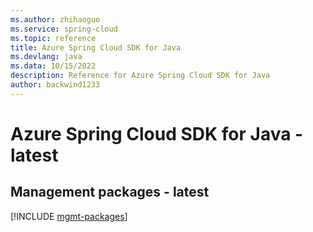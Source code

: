 ```yaml
---
ms.author: zhihaoguo
ms.service: spring-cloud
ms.topic: reference
title: Azure Spring Cloud SDK for Java
ms.devlang: java
ms.data: 10/15/2022
description: Reference for Azure Spring Cloud SDK for Java
author: backwind1233
---
```

# Azure Spring Cloud SDK for Java - latest

## Management packages - latest
[!INCLUDE [mgmt-packages](spring-cloud-mgmt-index.md)]